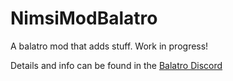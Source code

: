 # NimsiModBalatro
A balatro mod that adds stuff. Work in progress!

Details and info can be found in the [Balatro Discord](https://discord.com/channels/1116389027176787968/141111050701609787)
